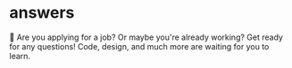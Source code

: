 # answers
📑 Are you applying for a job? Or maybe you're already working? Get ready for any questions! Code, design, and much more are waiting for you to learn.
